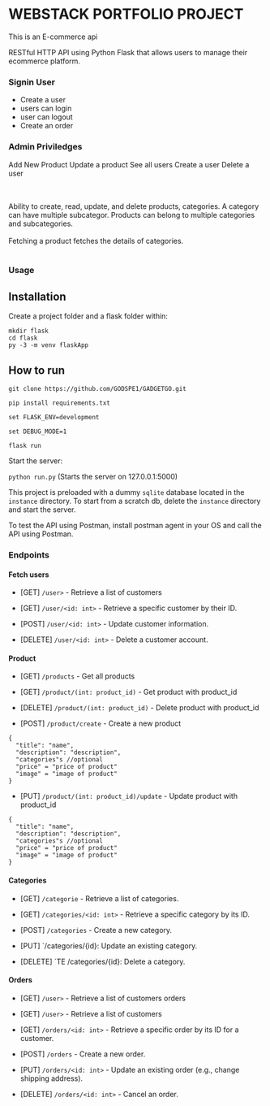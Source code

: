 
<h1>WEBSTACK PORTFOLIO PROJECT</h1>
This is an E-commerce api

RESTful HTTP API using Python Flask that allows users to manage their ecommerce platform.

### Signin User
- Create a user 
- users can login
- user can logout
- Create an order

### Admin Priviledges
Add New Product
Update a product
See all users
Create a user
Delete a user

<br></br>
Ability to create, read, update, and delete products, categories. A category can have multiple subcategor.
Products can belong to multiple categories and subcategories.
<br></br>
Fetching a product fetches the details of categories.
<br><br> 

### Usage

## Installation

Create a project folder and a flask folder within:

````
mkdir flask
cd flask
py -3 -m venv flaskApp

````
## How to run

````
git clone https://github.com/GODSPE1/GADGETGO.git

pip install requirements.txt

set FLASK_ENV=development

set DEBUG_MODE=1

flask run

````

Start the server:

`python run.py` (Starts the server on 127.0.0.1:5000)

This project is preloaded with a dummy `sqlite` database located in the `instance` directory. To start from a scratch db, delete the `instance` directory and start the server.

To test the API using Postman, install postman agent in your OS and call the API using Postman.

### Endpoints

#### Fetch users
- [GET] `/user>` - Retrieve a list of customers

- [GET] `/user/<id: int>` - Retrieve a specific customer by their ID.

- [POST] `/user/<id: int>` - Update customer information.

- [DELETE] `/user/<id: int>` - Delete a customer account.

#### Product

- [GET] `/products` - Get all products

- [GET] `/product/(int: product_id)` - Get product with product_id

- [DELETE] `/product/(int: product_id)` - Delete product with product_id

- [POST] `/product/create` - Create a new product

```
{
  "title": "name",
  "description": "description",
  "categories"s //optional
  "price" = "price of product"
  "image" = "image of product"
}
```

- [PUT] `/product/(int: product_id)/update` - Update product with product_id
```
{
  "title": "name",
  "description": "description",
  "categories"s //optional
  "price" = "price of product"
  "image" = "image of product"
}
```

#### Categories
- [GET] `/categorie` - Retrieve a list of categories.

- [GET] `/categories/<id: int>` - Retrieve a specific category by its ID.

- [POST] `/categories` - Create a new category.

- [PUT] `/categories/{id}: Update an existing category.

- [DELETE] `TE /categories/{id}: Delete a category. 

#### Orders
- [GET] `/user>` - Retrieve a list of customers orders

- [GET] `/user>` - Retrieve a list of customers

- [GET] `/orders/<id: int>` -  Retrieve a specific order by its ID for a customer.

- [POST] `/orders` - Create a new order.

- [PUT] `/orders/<id: int>` - Update an existing order (e.g., change shipping address).  

- [DELETE] `/orders/<id: int>` - Cancel an order.
